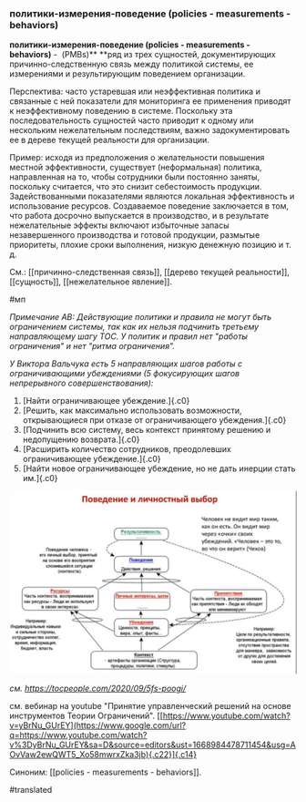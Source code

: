 ### политики-измерения-поведение (policies - measurements - behaviors)

**политики-измерения-поведение (policies - measurements - behaviors)** -  (PMBs)** **ряд из трех сущностей, документирующих причинно-следственную связь между политикой системы, ее измерениями и результирующим поведением организации.

Перспектива: часто устаревшая или неэффективная политика и связанные с ней показатели для мониторинга ее применения приводят к неэффективному поведению в системе. Поскольку эта последовательность сущностей часто приводит к одному или нескольким нежелательным последствиям, важно задокументировать ее в дереве текущей реальности для организации.

Пример: исходя из предположения о желательности повышения местной эффективности, существует (неформальная) политика, направленная на то, чтобы сотрудники были постоянно заняты, поскольку считается, что это снизит себестоимость продукции. Задействованными показателями являются локальная эффективность и использование ресурсов. Создаваемое поведение заключается в том, что работа досрочно выпускается в производство, и в результате нежелательные эффекты включают избыточные запасы незавершенного производства и готовой продукции, размытые приоритеты, плохие сроки выполнения, низкую денежную позицию и т. д.

См.: [[причинно-следственная связь]], [[дерево текущей реальности]], [[сущность]], [[нежелательное явление]].

#мп

*Примечание АВ: Действующие политики и правила не могут быть ограничением системы, так как их нельзя подчинить третьему направляющему шагу ТОС. У политик и правил нет "работы ограничения" и нет "ритма ограничения".*

*У Виктора Вальчука есть 5 направляющих шагов работы с ограничивающими убеждениями (5 фокусирующих шагов непрерывного совершенствования):*

1.  [Найти ограничивающее убеждение.]{.c0}
2.  [Решить, как максимально использовать возможности, открывающиеся при отказе от ограничивающего убеждения.]{.c0}
3.  [Подчинить всю систему, весь контекст принятому решению и недопущению возврата.]{.c0}
4.  [Расширить количество сотрудников, преодолевших ограничивающее убеждение.]{.c0}
5.  [Найти новое ограничивающее убеждение, но не дать инерции стать им.]{.c0}

![](images/image3.png)

*см.* *https://tocpeople.com/2020/09/5fs-poogi/*

см. вебинар на youtube "Принятие управленческий решений на основе инструментов Теории Ограничений". [[https://www.youtube.com/watch?v=yBrNu_GUrEY](https://www.google.com/url?q=https://www.youtube.com/watch?v%3DyBrNu_GUrEY&sa=D&source=editors&ust=1668984478711454&usg=AOvVaw2ewQWT5_Xo58mwrxZka3jb){.c22}]{.c14}

Синоним: [[policies - measurements - behaviors]].

#translated
